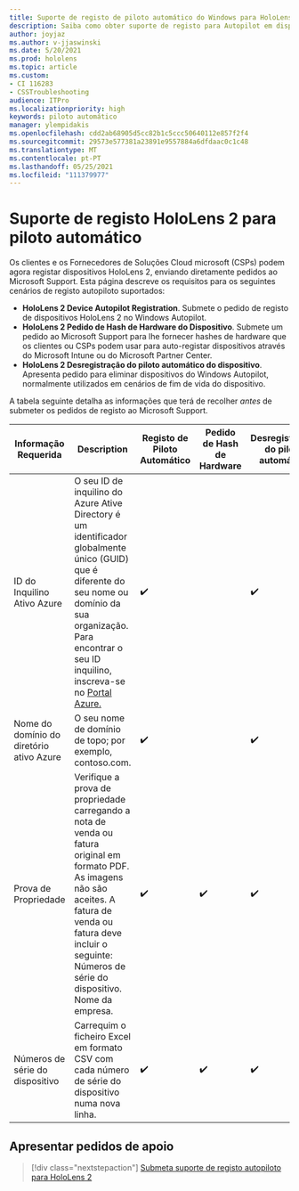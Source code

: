 ```yaml
---
title: Suporte de registo de piloto automático do Windows para HoloLens 2
description: Saiba como obter suporte de registo para Autopilot em dispositivos HoloLens 2.
author: joyjaz
ms.author: v-jjaswinski
ms.date: 5/20/2021
ms.prod: hololens
ms.topic: article
ms.custom:
- CI 116283
- CSSTroubleshooting
audience: ITPro
ms.localizationpriority: high
keywords: piloto automático
manager: ylempidakis
ms.openlocfilehash: cdd2ab68905d5cc82b1c5ccc50640112e857f2f4
ms.sourcegitcommit: 29573e577381a23891e9557884a6dfdaac0c1c48
ms.translationtype: MT
ms.contentlocale: pt-PT
ms.lasthandoff: 05/25/2021
ms.locfileid: "111379977"
---
```

# <a name="hololens-2-registration-support-for-autopilot"></a>Suporte de registo HoloLens 2 para piloto automático

Os clientes e os Fornecedores de Soluções Cloud microsoft (CSPs) podem agora registar dispositivos HoloLens 2, enviando diretamente pedidos ao Microsoft Support. Esta página descreve os requisitos para os seguintes cenários de registo autopiloto suportados:

- **HoloLens 2 Device Autopilot Registration**. Submete o pedido de registo de dispositivos HoloLens 2 no Windows Autopilot.
- **HoloLens 2 Pedido de Hash de Hardware do Dispositivo**. Submete um pedido ao Microsoft Support para lhe fornecer hashes de hardware que os clientes ou CSPs podem usar para auto-registar dispositivos através do Microsoft Intune ou do Microsoft Partner Center.
- **HoloLens 2 Desregistração do piloto automático do dispositivo**. Apresenta pedido para eliminar dispositivos do Windows Autopilot, normalmente utilizados em cenários de fim de vida do dispositivo.

A tabela seguinte detalha as informações que terá de recolher *antes* de submeter os pedidos de registo ao Microsoft Support.

| Informação Requerida | Description | Registo de Piloto Automático  | Pedido de Hash de Hardware | Desregistração do piloto automático |
------------|-------------------------------|--------------------------------------------------|------------------------------|--------------------------------|
|  ID do Inquilino Ativo Azure    |    O seu ID de inquilino do Azure Ative Directory é um identificador globalmente único (GUID) que é diferente do seu nome ou domínio da sua organização.    Para encontrar o seu ID inquilino, inscreva-se no [Portal Azure.](https://portal.azure.com/#blade/Microsoft_AAD_IAM/ActiveDirectoryMenuBlade/Properties)    |     ✔️                         |                              |                         ✔️                        |
|  Nome do domínio do diretório ativo Azure    |   O seu nome de domínio de topo; por exemplo, contoso.com.    |     ✔️                         |                              |                         ✔️                        |
|  Prova de Propriedade    |   Verifique a prova de propriedade carregando a nota de venda ou fatura original em formato PDF. As imagens não são aceites. A fatura de venda ou fatura deve incluir o seguinte: Números de série do dispositivo. Nome da empresa.     |     ✔️                         |              ✔️                |                         ✔️                        |
|  Números de série do dispositivo    |   Carrequim o ficheiro Excel em formato CSV com cada número de série do dispositivo numa nova linha.     |     ✔️                         |              ✔️                |                         ✔️                        |

## <a name="submit-support-requests"></a>Apresentar pedidos de apoio

> [!div class="nextstepaction"]
> [Submeta suporte de registo autopiloto para HoloLens 2](https://prod.support.services.microsoft.com/supportrequestform/0d8bf192-cab7-6d39-143d-5a17840b9f5f)
